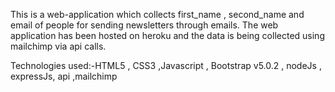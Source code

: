This is a web-application which collects first_name , second_name and email of people for sending newsletters through emails. The web application has been hosted on heroku and the data is being collected using mailchimp via api calls.

Technologies used:-HTML5 , CSS3 ,Javascript , Bootstrap v5.0.2 , nodeJs , expressJs, api ,mailchimp
